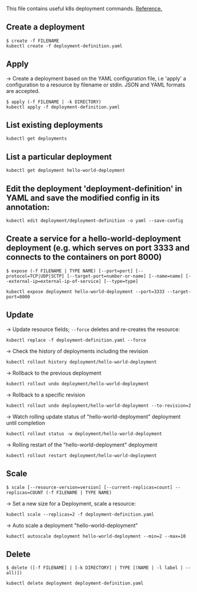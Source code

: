 This file contains useful k8s deployment commands. [Reference.](https://kubernetes.io/docs/reference/generated/kubectl/kubectl-commands#-strong-getting-started-strong-)

## Create a deployment
```
$ create -f FILENAME
kubectl create -f deployment-definition.yaml
```
## Apply 
-> Create a deployment based on the YAML configuration file, i.e 'apply' a configuration to a resource by filename or stdin. JSON and YAML formats are accepted.
```
$ apply (-f FILENAME | -k DIRECTORY)
kubectl apply -f deployment-definition.yaml
```
## List existing deployments
```
kubectl get deployments
```
## List a particular deployment
```
kubectl get deployment hello-world-deployment
```

## Edit the deployment 'deployment-definition' in YAML and save the modified config in its annotation:
```
kubectl edit deployment/deployment-definition -o yaml --save-config
```
## Create a service for a hello-world-deployment deployment (e.g. which serves on port 3333 and connects to the containers on port 8000)
```
$ expose (-f FILENAME | TYPE NAME) [--port=port] [--protocol=TCP|UDP|SCTP] [--target-port=number-or-name] [--name=name] [--external-ip=external-ip-of-service] [--type=type]

kubectl expose deployment hello-world-deployment --port=3333 --target-port=8000
```
## Update
-> Update resource fields; ```--force``` deletes and re-creates the resource:
```
kubectl replace -f deployment-definition.yaml --force
```
-> Check the history of deployments including the revision 
```
kubectl rollout history deployment/hello-world-deployment                     
```
-> Rollback to the previous deployment
```
kubectl rollout undo deployment/hello-world-deployment                        
```

-> Rollback to a specific revision
```
kubectl rollout undo deployment/hello-world-deployment --to-revision=2         
```

-> Watch rolling update status of "hello-world-deployment" deployment until completion
```
kubectl rollout status -w deployment/hello-world-deployment                   
```

-> Rolling restart of the "hello-world-deployment" deployment
```
kubectl rollout restart deployment/hello-world-deployment                   
```

## Scale
```
$ scale [--resource-version=version] [--current-replicas=count] --replicas=COUNT (-f FILENAME | TYPE NAME)
```
-> Set a new size for a Deployment, scale a resource:
```
kubectl scale --replicas=2 -f deployment-definition.yaml
```
-> Auto scale a deployment "hello-world-deployment"
```
kubectl autoscale deployment hello-world-deployment --min=2 --max=10
```

## Delete
```
$ delete ([-f FILENAME] | [-k DIRECTORY] | TYPE [(NAME | -l label | --all)])

kubectl delete deployment deployment-definition.yaml
```

